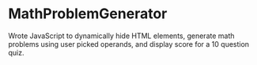 # MathProblemGenerator
Wrote JavaScript to dynamically hide HTML elements, generate math problems using user picked operands, and display score for a 10 question quiz.
